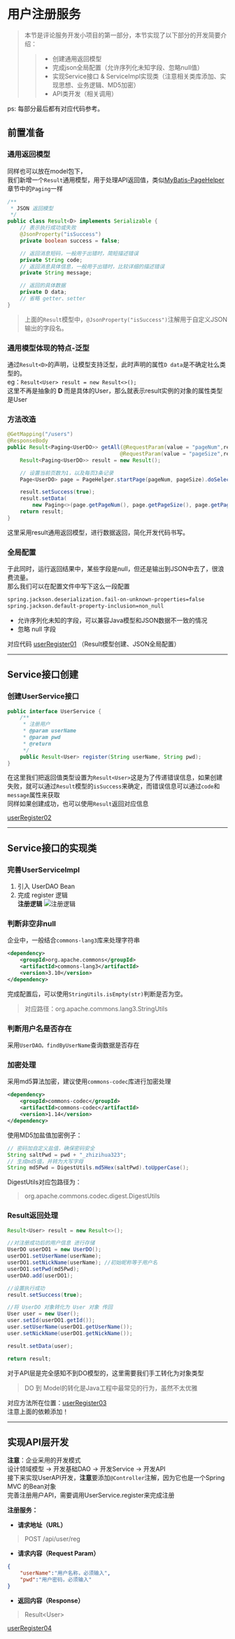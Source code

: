 # 用户注册服务

> 本节是评论服务开发小项目的第一部分，本节实现了以下部分的开发简要介绍：<br>
>> - 创建通用返回模型
>> - 完成json全局配置（允许序列化未知字段、忽略null值）
>> - 实现Service接口 & ServiceImpl实现类（注意相关类库添加、实现思想、业务逻辑、MD5加密）
>> - API类开发（相关调用）

ps: 每部分最后都有对应代码参考。

## 前置准备

### 通用返回模型
同样也可以放在model包下，<br>
我们新增一个`Result`通用模型，用于处理API返回值，类似[MyBatis-PageHelper](/blogs/MyBatis/MyBatis-PageHelper.md)章节中的`Paging`一样
```java
/**
 * JSON 返回模型
 */
public class Result<D> implements Serializable {
    // 表示执行成功或失败
    @JsonProperty("isSuccess")
    private boolean success = false;

    // 返回消息短码，一般用于出错时，简短描述错误
    private String code;
    // 返回消息具体信息，一般用于出错时，比较详细的描述错误
    private String message;

    // 返回的具体数据
    private D data;
    // 省略 getter、setter
}
```
> 上面的`Result`模型中，`@JsonProperty("isSuccess")`注解用于自定义JSON输出的字段名。

### 通用模型体现的特点-泛型
通过`Result<D>`的声明，让模型支持泛型，此时声明的属性`D data`是不确定社么类型的。<br>
eg：`Result<User> result = new Result<>();`<br>
这里不再是抽象的 **D** 而是具体的User，那么就表示result实例的对象的属性类型是User

### 方法改造
```java
@GetMapping("/users")
@ResponseBody
public Result<Paging<UserDO>> getAll(@RequestParam(value = "pageNum",required = false,defaultValue = "1") Integer pageNum,
                                    @RequestParam(value = "pageSize",required = false,defaultValue = "15")Integer pageSize) {
    Result<Paging<UserDO>> result = new Result();

    // 设置当前页数为1，以及每页3条记录
    Page<UserDO> page = PageHelper.startPage(pageNum, pageSize).doSelectPage(() -> userDAO.findAll());

    result.setSuccess(true);
    result.setData(
        new Paging<>(page.getPageNum(), page.getPageSize(), page.getPages(), page.getTotal(), page.getResult()));
    return result;
}
```
这里采用result通用返回模型，进行数据返回，简化开发代码书写。
### 全局配置
于此同时，运行返回结果中，某些字段是null，但还是输出到JSON中去了，很浪费流量。<br>
那么我们可以在配置文件中写下这么一段配置<br>
```xml
spring.jackson.deserialization.fail-on-unknown-properties=false
spring.jackson.default-property-inclusion=non_null
```
- 允许序列化未知的字段，可以兼容Java模型和JSON数据不一致的情况
- 忽略 null 字段<br>

对应代码 [userRegister01](/codes/userRegister01/src/)   （Result模型创建、JSON全局配置）

---

## Service接口创建
### 创建UserService接口
```java
public interface UserService {
    /**
     * 注册用户
     * @param userName
     * @param pwd
     * @return
     */
    public Result<User> register(String userName, String pwd);
}
```
在这里我们把返回值类型设置为`Result<User>`这是为了传递错误信息，如果创建失败，就可以通过`Result`模型的`isSuccess`来确定，而错误信息可以通过`code`和`message`属性来获取<br>
同样如果创建成功，也可以使用`Result`返回对应信息

[userRegister02](/codes/userRegister02/src/)

---

## Service接口的实现类
### 完善UserServiceImpl
1. 引入 UserDAO Bean
2. 完成 register 逻辑<br>
**注册逻辑**
![注册逻辑](/blogs/image/注册逻辑.svg)

### 判断非空非null
企业中，一般结合`commons-lang3`库来处理字符串
```xml
<dependency>
    <groupId>org.apache.commons</groupId>
    <artifactId>commons-lang3</artifactId>
    <version>3.10</version>
</dependency>
```
完成配置后，可以使用`StringUtils.isEmpty(str)`判断是否为空。<br>
> 对应路径：org.apache.commons.lang3.StringUtils

### 判断用户名是否存在
采用`UserDAO。findByUserName`查询数据是否存在

### 加密处理
采用md5算法加密，建议使用`commons-codec`库进行加密处理
```xml
<dependency>
    <groupId>commons-codec</groupId>
    <artifactId>commons-codec</artifactId>
    <version>1.14</version>
</dependency>
```
使用MD5加盐值加密例子：<br>
```java
// 密码加自定义盐值，确保密码安全
String saltPwd = pwd + "_zhizihua323";
// 生成md5值，并转为大写字母
String md5Pwd = DigestUtils.md5Hex(saltPwd).toUpperCase();
```
DigestUtils对应包路径为：<br>
> org.apache.commons.codec.digest.DigestUtils

### Result返回处理
```java
Result<User> result = new Result<>();

//对注册成功后的用户信息 进行存储
UserDO userDO1 = new UserDO();
userDO1.setUserName(userName);
userDO1.setNickName(userName); //初始昵称等于用户名
userDO1.setPwd(md5Pwd);
userDAO.add(userDO1);

//设置执行成功
result.setSuccess(true);

//将 UserDO 对象转化为 User 对象 传回
User user = new User();
user.setId(userDO1.getId());
user.setUserName(userDO1.getUserName());
user.setNickName(userDO1.getNickName());

result.setData(user);

return result;
```
对于API层是完全感知不到DO模型的，这里需要我们手工转化为对象类型<br>
> DO 到 Model的转化是Java工程中最常见的行为，虽然不太优雅

对应方法所在位置：[userRegister03](/codes/userRegister03/src/main/java/com/youkeda/comment/service/impl/UserServiceImpl.java)<br>
注意上面的依赖添加！

---

## 实现API层开发
**注意**：企业采用的开发模式<br>
    设计领域模型 -> 开发基础DAO -> 开发Service -> 开发API<br>
接下来实现UserAPI开发，**注意**要添加`@Controller`注解，因为它也是一个Spring MVC 的Bean对象<br>
完善注册用户API，需要调用UserService.register来完成注册<br>

**注册服务：**<br>
- **请求地址（URL）**
> POST  /api/user/reg
- **请求内容（Request Param）**
``` json
{
    "userName":"用户名称，必须输入",
    "pwd":"用户密码，必须输入"
}
```
- **返回内容（Response）**
> Result\<User> <br>

[userRegister04](/codes/userRegister04/src/main/java/com/youkeda/comment/api/UserAPI.java)
